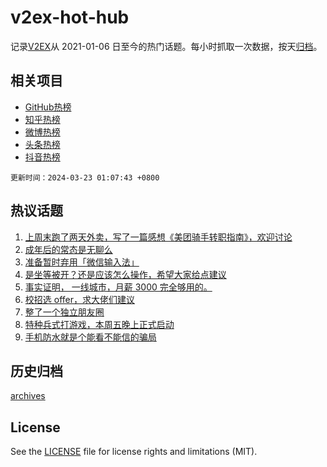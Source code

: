 # v2ex-hot-hub

 记录[V2EX](https://www.v2ex.com/)从 2021-01-06 日至今的热门话题。每小时抓取一次数据，按天[归档](archives)。
 
 ## 相关项目

- [GitHub热榜](https://github.com/lonnyzhang423/github-hot-hub)
- [知乎热榜](https://github.com/lonnyzhang423/zhihu-hot-hub)
- [微博热榜](https://github.com/lonnyzhang423/weibo-hot-hub)
- [头条热榜](https://github.com/lonnyzhang423/toutiao-hot-hub)
- [抖音热榜](https://github.com/lonnyzhang423/douyin-hot-hub)


 `更新时间：2024-03-23 01:07:43 +0800`

## 热议话题

1. [上周末跑了两天外卖，写了一篇感想《美团骑手转职指南》，欢迎讨论](https://www.v2ex.com/t/1025993)
1. [成年后的常态是无聊么](https://www.v2ex.com/t/1025970)
1. [准备暂时弃用「微信输入法」](https://www.v2ex.com/t/1025936)
1. [是坐等被开？还是应该怎么操作，希望大家给点建议](https://www.v2ex.com/t/1025957)
1. [事实证明， 一线城市，月薪 3000 完全够用的。](https://www.v2ex.com/t/1026026)
1. [校招选 offer，求大佬们建议](https://www.v2ex.com/t/1025937)
1. [整了一个独立朋友圈](https://www.v2ex.com/t/1025995)
1. [特种兵式打游戏，本周五晚上正式启动](https://www.v2ex.com/t/1025955)
1. [手机防水就是个能看不能信的骗局](https://www.v2ex.com/t/1026071)

## 历史归档

[archives](archives)

## License

See the [LICENSE](LICENSE) file for license rights and limitations (MIT).
